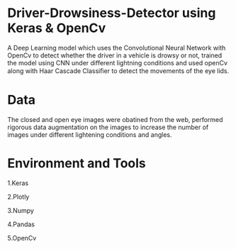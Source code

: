 # Driver-Drowsiness-Detector using Keras & OpenCv

A Deep Learning model which uses the Convolutional Neural Network with OpenCv to detect whether the driver in a vehicle is drowsy or not, trained the model using CNN under different lightning conditions and used openCv along with Haar Cascade Classiﬁer to detect the movements of the eye lids. 

# Data
The closed and open eye images were obatined from the web, performed rigorous data augmentation on the images to increase the number of images under different lightening conditions and angles.

# Environment and Tools

1.Keras

2.Plotly

3.Numpy

4.Pandas

5.OpenCv
